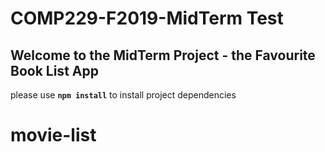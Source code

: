 # COMP229-F2019-MidTerm Test

## Welcome to the MidTerm Project - the Favourite Book List App

please use **`npm install`** to install project dependencies
# movie-list
